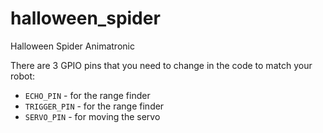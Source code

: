 # halloween_spider

Halloween Spider Animatronic

There are 3 GPIO pins that you need to change in the code to match your robot:

- `ECHO_PIN` - for the range finder
- `TRIGGER_PIN` - for the range finder
- `SERVO_PIN` - for moving the servo

